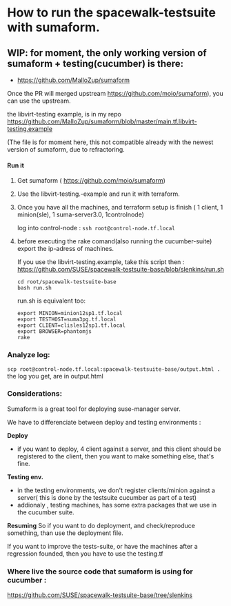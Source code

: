 # How to run the spacewalk-testsuite with sumaform.

## WIP: for moment, the only working version of sumaform + testing(cucumber) is there:

 - https://github.com/MalloZup/sumaform
 
Once the PR will merged upstream  https://github.com/moio/sumaform), you can use the upstream.

the libvirt-testing example, is in my repo https://github.com/MalloZup/sumaform/blob/master/main.tf.libvirt-testing.example

 (The file is for moment here, this not compatible already with the newest version of sumaform, due to refractoring.


#### Run it

1) Get sumaform ( https://github.com/moio/sumaform)



2) Use the libvirt-testing.-example and run it with terraform. 


3) Once you have all the machines, and terraform setup is finish ( 1 client, 1 minion(sle), 1 suma-server3.0, 1controlnode)
   
   log into control-node : ``` ssh root@control-node.tf.local ```
   
 
4) before executing the rake comand(also running the cucumber-suite) export the ip-adress of machines.

   If you use the libvirt-testing.example, take this script then :
   https://github.com/SUSE/spacewalk-testsuite-base/blob/slenkins/run.sh
   
   ```console
   cd root/spacewalk-testsuite-base
   bash run.sh
   ```
   run.sh is equivalent too:
   ```
   export MINION=minion12sp1.tf.local
   export TESTHOST=suma3pg.tf.local
   export CLIENT=clisles12sp1.tf.local
   export BROWSER=phantomjs
   rake
   ```
   
   
### Analyze log:
 
 ``` scp root@control-node.tf.local:spacewalk-testsuite-base/output.html . ```
 the log you get, are in output.html
 
 
 
 
### Considerations:

 
 Sumaform is a great tool for deploying suse-manager server.
 
 We have to differenciate between deploy and testing environments :
 
**Deploy**
 
 - if you want to deploy, 4 client against a server, and this client should be registered to the client, then you want to make something else, that's fine.
 
**Testing env.**
 
 - in the testing environments, we don't register clients/minion against a server( this is done by the testsuite cucumber as part of a test)
 - addionaly , testing machines, has some extra packages that we use in the cucumber suite.
 
 **Resuming**
 So if you want to do deployment, and check/reproduce something, than use the deployment file.
 
 If you want to improve the tests-suite, or have the machines after a regression founded, then you have to use the testing.tf
 
 
### Where live the source code that sumaform is using for cucumber : 
 
 https://github.com/SUSE/spacewalk-testsuite-base/tree/slenkins
 
 
 
